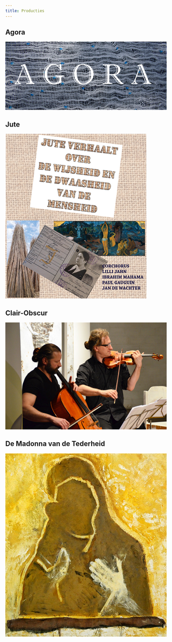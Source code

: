 ```yaml
---
title: Producties
---
```



## Agora
[<img src="./Agora/Agora.jpg" >](./Agora/)

## Jute 
[<img src="./Jute/Jute.jpg" >](./Jute/)

## Clair-Obscur
[<img src="./ClairObscur/Muzikanten.JPG" >](./ClairObscur/)

## De Madonna van de Tederheid
[<img src="./DeGeleMadonna/gmk.jpg" >](./DeGeleMadonna/)

